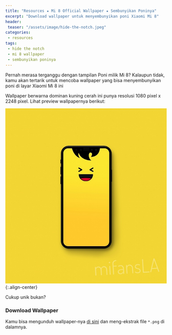 ```yaml
---
title: "Resources ★ Mi 8 Official Wallpaper ★ Sembunyikan Poninya"
excerpt: "Download wallpaper untuk menyembunyikan poni Xiaomi Mi 8"
header:
 teaser: "/assets/image/hide-the-notch.jpeg"
categories:
 - resources
tags:
 - hide the notch
 - mi 8 wallpaper
 - sembunyikan poninya
---
```

Pernah merasa terganggu dengan tampilan Poni milik Mi 8? Kalaupun tidak, kamu akan tertarik untuk mencoba wallpaper yang bisa menyembunyikan poni di layar Xiaomi Mi 8 ini

Wallpaper berwarna dominan kuning cerah ini punya resolusi 1080 pixel x 2248 pixel. Lihat preview wallpapernya berikut:

![Wallpaper](/assets/image/hide-the-notch.jpeg){:.align-center}

Cukup unik bukan?

### Download Wallpaper

Kamu bisa mengunduh wallpaper-nya [di sini](/dl/mega?hash=!89snUCBA!LA53hqIcI9doNiGebD7kbKr0B09ykql3JpaRoscqqtQ&size=183KB&name=Mi8_Official_Wallpaper.zip) dan meng-ekstrak file `*.png` di dalamnya.

